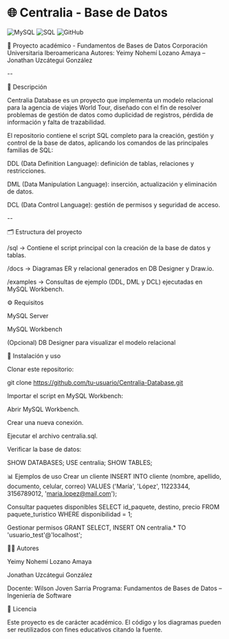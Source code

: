 # 🌐 Centralia - Base de Datos

![MySQL](https://img.shields.io/badge/MySQL-4300C2?style=flat&logo=mysql&logoColor=white) ![SQL](https://img.shields.io/badge/SQL-00758F?style=flat&logo=sql&logoColor=white) ![GitHub](https://img.shields.io/badge/GitHub-181717?style=flat&logo=github&logoColor=white)

📌 Proyecto académico - Fundamentos de Bases de Datos
Corporación Universitaria Iberoamericana
Autores: Yeimy Nohemí Lozano Amaya – Jonathan Uzcátegui González

--

📖 Descripción

Centralia Database es un proyecto que implementa un modelo relacional para la agencia de viajes World Tour, diseñado con el fin de resolver problemas de gestión de datos como duplicidad de registros, pérdida de información y falta de trazabilidad.

El repositorio contiene el script SQL completo para la creación, gestión y control de la base de datos, aplicando los comandos de las principales familias de SQL:

DDL (Data Definition Language): definición de tablas, relaciones y restricciones.

DML (Data Manipulation Language): inserción, actualización y eliminación de datos.

DCL (Data Control Language): gestión de permisos y seguridad de acceso.

--

🗂️ Estructura del proyecto

/sql → Contiene el script principal con la creación de la base de datos y tablas.

/docs → Diagramas ER y relacional generados en DB Designer y Draw.io.

/examples → Consultas de ejemplo (DDL, DML y DCL) ejecutadas en MySQL Workbench.

⚙️ Requisitos

MySQL Server

MySQL Workbench

(Opcional) DB Designer
 para visualizar el modelo relacional

🚀 Instalación y uso

Clonar este repositorio:

git clone https://github.com/tu-usuario/Centralia-Database.git


Importar el script en MySQL Workbench:

Abrir MySQL Workbench.

Crear una nueva conexión.

Ejecutar el archivo centralia.sql.

Verificar la base de datos:

SHOW DATABASES;
USE centralia;
SHOW TABLES;

📊 Ejemplos de uso
Crear un cliente
INSERT INTO cliente (nombre, apellido, documento, celular, correo) 
VALUES ('María', 'López', 11223344, 3156789012, 'maria.lopez@mail.com');

Consultar paquetes disponibles
SELECT id_paquete, destino, precio 
FROM paquete_turistico 
WHERE disponibilidad = 1;

Gestionar permisos
GRANT SELECT, INSERT ON centralia.* TO 'usuario_test'@'localhost';

👨‍💻 Autores

Yeimy Nohemí Lozano Amaya

Jonathan Uzcátegui González

Docente: Wilson Joven Sarria
Programa: Fundamentos de Bases de Datos – Ingeniería de Software

📜 Licencia

Este proyecto es de carácter académico. El código y los diagramas pueden ser reutilizados con fines educativos citando la fuente.
